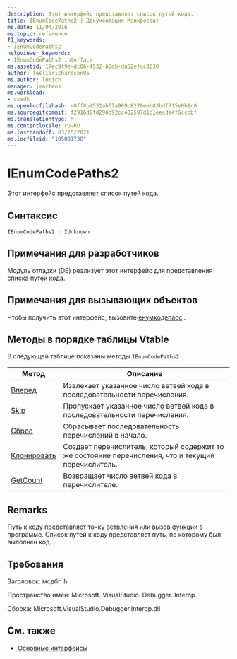 ```yaml
---
description: Этот интерфейс представляет список путей кода.
title: IEnumCodePaths2 | Документация Майкрософт
ms.date: 11/04/2016
ms.topic: reference
f1_keywords:
- IEnumCodePaths2
helpviewer_keywords:
- IEnumCodePaths2 interface
ms.assetid: 17ec9f9e-dc06-4532-b5db-da52efcc8630
author: leslierichardson95
ms.author: lerich
manager: jmartens
ms.workload:
- vssdk
ms.openlocfilehash: e8ff8b4532ab67a969c8270eeb83bdf715e0b1c0
ms.sourcegitcommit: f2916d8fd296b92cc402597d1d1eecda4f6cccbf
ms.translationtype: MT
ms.contentlocale: ru-RU
ms.lasthandoff: 03/25/2021
ms.locfileid: "105091738"
---
```

# <a name="ienumcodepaths2"></a>IEnumCodePaths2
Этот интерфейс представляет список путей кода.

## <a name="syntax"></a>Синтаксис

```
IEnumCodePaths2 : IUnknown
```

## <a name="notes-for-implementers"></a>Примечания для разработчиков
 Модуль отладки (DE) реализует этот интерфейс для представления списка путей кода.

## <a name="notes-for-callers"></a>Примечания для вызывающих объектов
 Чтобы получить этот интерфейс, вызовите [енумкодепасс](../../../extensibility/debugger/reference/idebugprogram2-enumcodepaths.md) .

## <a name="methods-in-vtable-order"></a>Методы в порядке таблицы Vtable
 В следующей таблице показаны методы `IEnumCodePaths2` .

|Метод|Описание|
|------------|-----------------|
|[Вперед](../../../extensibility/debugger/reference/ienumcodepaths2-next.md)|Извлекает указанное число ветвей кода в последовательности перечисления.|
|[Skip](../../../extensibility/debugger/reference/ienumcodepaths2-skip.md)|Пропускает указанное число ветвей кода в последовательности перечисления.|
|[Сброс](../../../extensibility/debugger/reference/ienumcodepaths2-reset.md)|Сбрасывает последовательность перечислений в начало.|
|[Клонировать](../../../extensibility/debugger/reference/ienumcodepaths2-clone.md)|Создает перечислитель, который содержит то же состояние перечисления, что и текущий перечислитель.|
|[GetCount](../../../extensibility/debugger/reference/ienumcodepaths2-getcount.md)|Возвращает число ветвей кода в перечислителе.|

## <a name="remarks"></a>Remarks
 Путь к коду представляет точку ветвления или вызов функции в программе. Список путей к коду представляет путь, по которому был выполнен код.

## <a name="requirements"></a>Требования
 Заголовок: мсдбг. h

 Пространство имен: Microsoft. VisualStudio. Debugger. Interop

 Сборка: Microsoft.VisualStudio.Debugger.Interop.dll

## <a name="see-also"></a>См. также
- [Основные интерфейсы](../../../extensibility/debugger/reference/core-interfaces.md)
